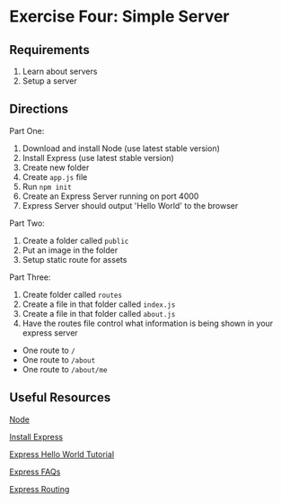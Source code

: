 # Exercise Four: Simple Server

## Requirements

1. Learn about servers
2. Setup a server

## Directions

Part One:

1. Download and install Node (use latest stable version)
2. Install Express (use latest stable version)
3. Create new folder
4. Create `app.js` file
5. Run `npm init`
6. Create an Express Server running on port 4000
7. Express Server should output 'Hello World' to the browser

Part Two:

1. Create a folder called `public`
2. Put an image in the folder
3. Setup static route for assets

Part Three:

1. Create folder called `routes`
2. Create a file in that folder called `index.js`
3. Create a file in that folder called `about.js`
4. Have the routes file control what information is being shown in your express server

- One route to `/`
- One route to `/about`
- One route to `/about/me`

## Useful Resources

[Node](https://nodejs.org/en/)

[Install Express](https://expressjs.com/en/starter/installing.html)

[Express Hello World Tutorial](https://expressjs.com/en/starter/hello-world.html)

[Express FAQs](https://expressjs.com/en/starter/faq.html)

[Express Routing](http://expressjs.com/en/guide/routing.html)
